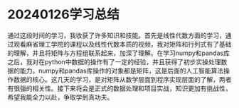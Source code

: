 # &#x20;               20240126学习总结

&#x20;       通过这段时间的学习，我收获了许多知识和技能。首先是线性代数方面的学习，通过观看麻省理工学院的课程以及线性代数本质的视频，我对矩阵和行列式有了基础的理解，并且将矩阵与方程组联系起来，加深了理解。在学习numpy和pandas库之后，我对在python中数据的操作有了一定的经验，并且获得了初步实操处理数据的能力。numpy和pandas库操作的对象都是矩阵，这是后面的人工智能算法操作数据的核心。这几天的学习，是对矩阵从数学层面到程序实现层面的了解，两者有很强的相关性。接下来将会是正式的数据处理和项目实战，知识更加有挑战性，希望我能全力以赴，争取学到真功夫。

